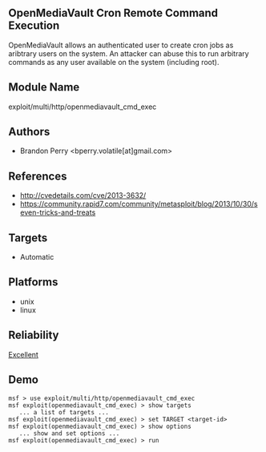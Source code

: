 ## OpenMediaVault Cron Remote Command Execution

OpenMediaVault allows an authenticated user to create cron 
jobs as aribtrary users on the system. An attacker can abuse 
this to run arbitrary commands as any user available on the 
system (including root).


## Module Name
exploit/multi/http/openmediavault_cmd_exec

## Authors
* Brandon Perry <bperry.volatile[at]gmail.com>


## References
* http://cvedetails.com/cve/2013-3632/
* https://community.rapid7.com/community/metasploit/blog/2013/10/30/seven-tricks-and-treats



## Targets
* Automatic


## Platforms
* unix
* linux

## Reliability
[Excellent](https://github.com/rapid7/metasploit-framework/wiki/Exploit-Ranking)

## Demo

```
msf > use exploit/multi/http/openmediavault_cmd_exec
msf exploit(openmediavault_cmd_exec) > show targets
   ... a list of targets ...
msf exploit(openmediavault_cmd_exec) > set TARGET <target-id>
msf exploit(openmediavault_cmd_exec) > show options
   ... show and set options ...
msf exploit(openmediavault_cmd_exec) > run
```
    
    